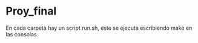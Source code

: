 # Proy_final

En cada carpeta hay un script run.sh, este se ejecuta escribiendo make en las consolas.
